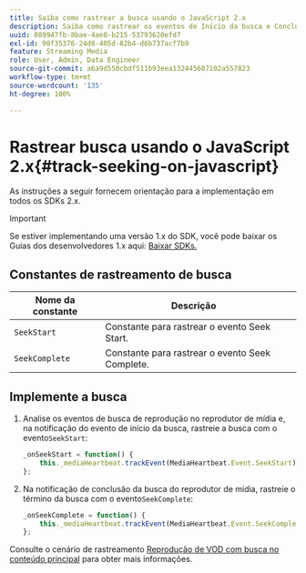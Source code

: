 ```yaml
---
title: Saiba como rastrear a busca usando o JavaScript 2.x
description: Saiba como rastrear os eventos de Início da busca e Conclusão da busca usando o SDK de mídia em aplicativos de navegador (JS 2.x).
uuid: 089947fb-8bae-4ae8-b215-53793620efd7
exl-id: 90f35376-24d8-405d-82b4-d6b737acf7b9
feature: Streaming Media
role: User, Admin, Data Engineer
source-git-commit: a6a9d550cbdf511b93eea132445607102a557823
workflow-type: tm+mt
source-wordcount: '135'
ht-degree: 100%

---
```


# Rastrear busca usando o JavaScript 2.x{#track-seeking-on-javascript}

As instruções a seguir fornecem orientação para a implementação em todos os SDKs 2.x.

>[!IMPORTANT]
>
>Se estiver implementando uma versão 1.x do SDK, você pode baixar os Guias dos desenvolvedores 1.x aqui: [Baixar SDKs.](/help/getting-started/download-sdks.md)

## Constantes de rastreamento de busca

| Nome da constante | Descrição     |
|---|---|
| `SeekStart` | Constante para rastrear o evento Seek Start. |
| `SeekComplete` | Constante para rastrear o evento Seek Complete. |

## Implemente a busca

1. Analise os eventos de busca de reprodução no reprodutor de mídia e, na notificação do evento de início da busca, rastreie a busca com o evento`SeekStart`:

   ```js
   _onSeekStart = function() {
       this._mediaHeartbeat.trackEvent(MediaHeartbeat.Event.SeekStart);
   };
   ```

1. Na notificação de conclusão da busca do reprodutor de mídia, rastreie o término da busca com o evento`SeekComplete`:

   ```js
   _onSeekComplete = function() {
       this._mediaHeartbeat.trackEvent(MediaHeartbeat.Event.SeekComplete);
   };
   ```

Consulte o cenário de rastreamento [Reprodução de VOD com busca no conteúdo principal](/help/use-cases/tracking-scenarios/vod-seeking.md) para obter mais informações.
